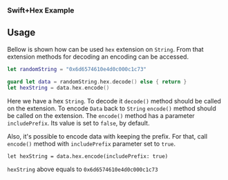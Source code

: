 ### Swift+Hex Example

## Usage

Bellow is shown how can be used `hex` extension on `String`. From that extension methods for
decoding an encoding can be accessed.

```Swift
let randomString = "0x6d6574610e4d0c000c1c73"

guard let data = randomString.hex.decode() else { return }
let hexString = data.hex.encode()
```
Here we have a hex `String`. To decode it `decode()` method should be called on the extension.
To encode `Data` back to `String` `encode()` method should be called on the extension.
The `encode()` method has a parameter `includePrefix`. Its value is set to `false`, by default.

Also, it's possible to encode data with keeping the prefix. For that, call `encode()` method with `includePrefix` parameter set to `true`.

```
let hexString = data.hex.encode(includePrefix: true)
```

`hexString` above equals to `0x6d6574610e4d0c000c1c73`